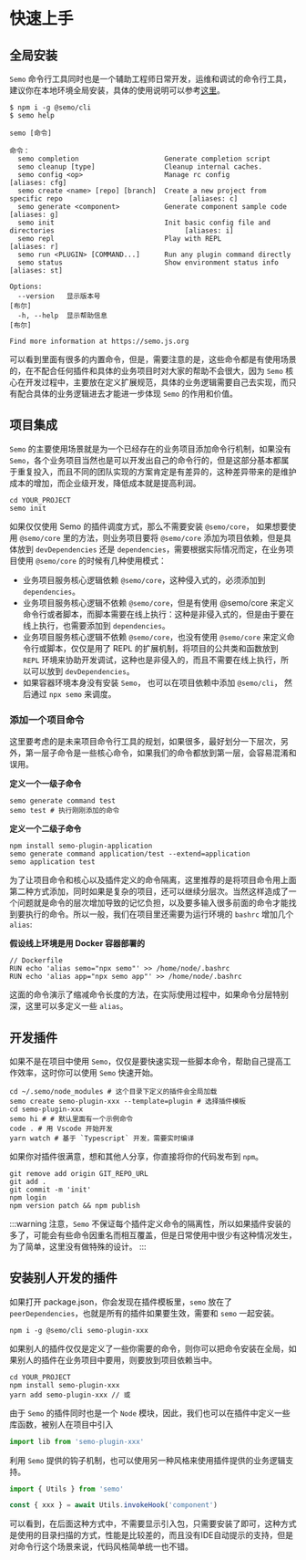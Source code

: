 # 快速上手

## 全局安装

`Semo` 命令行工具同时也是一个辅助工程师日常开发，运维和调试的命令行工具，建议你在本地环境全局安装，具体的使用说明可以参考[这里](https://semo.js.org)。

```
$ npm i -g @semo/cli
$ semo help

semo [命令]

命令：
  semo completion                     Generate completion script
  semo cleanup [type]                 Cleanup internal caches.
  semo config <op>                    Manage rc config                                           [aliases: cfg]
  semo create <name> [repo] [branch]  Create a new project from specific repo                               [aliases: c]
  semo generate <component>           Generate component sample code                                        [aliases: g]
  semo init                           Init basic config file and directories                                [aliases: i]
  semo repl                           Play with REPL                                                        [aliases: r]
  semo run <PLUGIN> [COMMAND...]      Run any plugin command directly
  semo status                         Show environment status info                                         [aliases: st]

Options:
  --version   显示版本号                                                                                          [布尔]
  -h, --help  显示帮助信息                                                                                        [布尔]

Find more information at https://semo.js.org
```

可以看到里面有很多的内置命令，但是，需要注意的是，这些命令都是有使用场景的，在不配合任何插件和具体的业务项目时对大家的帮助不会很大，因为 `Semo` 核心在开发过程中，主要放在定义扩展规范，具体的业务逻辑需要自己去实现，而只有配合具体的业务逻辑进去才能进一步体现 `Semo` 的作用和价值。

## 项目集成

`Semo` 的主要使用场景就是为一个已经存在的业务项目添加命令行机制，如果没有 `Semo`，各个业务项目当然也是可以开发出自己的命令行的，但是这部分基本都属于重复投入，而且不同的团队实现的方案肯定是有差异的，这种差异带来的是维护成本的增加，而企业级开发，降低成本就是提高利润。

```
cd YOUR_PROJECT
semo init
```

如果仅仅使用 Semo 的插件调度方式，那么不需要安装 `@semo/core`， 如果想要使用 `@semo/core` 里的方法，则业务项目要将 `@semo/core` 添加为项目依赖，但是具体放到 `devDependencies` 还是 `dependencies`，需要根据实际情况而定，在业务项目使用 `@semo/core` 的时候有几种使用模式：

- 业务项目服务核心逻辑依赖 `@semo/core`，这种侵入式的，必须添加到 `dependencies`。
- 业务项目服务核心逻辑不依赖 `@semo/core`，但是有使用 @semo/core 来定义命令行或者脚本，而脚本需要在线上执行：这种是非侵入式的，但是由于要在线上执行，也需要添加到 `dependencies`。
- 业务项目服务核心逻辑不依赖 `@semo/core`，也没有使用 `@semo/core` 来定义命令行或脚本，仅仅是用了 REPL 的扩展机制，将项目的公共类和函数放到 `REPL` 环境来协助开发调试，这种也是非侵入的，而且不需要在线上执行，所以可以放到 `devDependencies`。
- 如果容器环境本身没有安装 `Semo`， 也可以在项目依赖中添加 `@semo/cli`， 然后通过 `npx semo` 来调度。

### 添加一个项目命令

这里要考虑的是未来项目命令行工具的规划，如果很多，最好划分一下层次，另外，第一层子命令是一些核心命令，如果我们的命令都放到第一层，会容易混淆和误用。


**定义一个一级子命令**



```
semo generate command test
semo test # 执行刚刚添加的命令
```

**定义一个二级子命令**

```
npm install semo-plugin-application
semo generate command application/test --extend=application
semo application test
```

为了让项目命令和核心以及插件定义的命令隔离，这里推荐的是将项目命令用上面第二种方式添加，同时如果是复杂的项目，还可以继续分层次。当然这样造成了一个问题就是命令的层次增加导致的记忆负担，以及要多输入很多前面的命令才能找到要执行的命令。所以一般，我们在项目里还需要为运行环境的 `bashrc` 增加几个 `alias`:

**假设线上环境是用 Docker 容器部署的**

```
// Dockerfile
RUN echo 'alias semo="npx semo"' >> /home/node/.bashrc
RUN echo 'alias app="npx semo app"' >> /home/node/.bashrc
```

这面的命令演示了缩减命令长度的方法，在实际使用过程中，如果命令分层特别深，这里可以多定义一些 `alias`。

## 开发插件

如果不是在项目中使用 `Semo`，仅仅是要快速实现一些脚本命令，帮助自己提高工作效率，这时你可以使用 `Semo` 快速开始。

```
cd ~/.semo/node_modules # 这个目录下定义的插件会全局加载
semo create semo-plugin-xxx --template=plugin # 选择插件模板
cd semo-plugin-xxx
semo hi # # 默认里面有一个示例命令
code . # 用 Vscode 开始开发
yarn watch # 基于 `Typescript` 开发，需要实时编译
```

如果你对插件很满意，想和其他人分享，你直接将你的代码发布到 `npm`。

```
git remove add origin GIT_REPO_URL
git add .
git commit -m 'init'
npm login
npm version patch && npm publish
```

:::warning
注意，`Semo` 不保证每个插件定义命令的隔离性，所以如果插件安装的多了，可能会有些命令因重名而相互覆盖，但是日常使用中很少有这种情况发生，为了简单，这里没有做特殊的设计。
:::

## 安装别人开发的插件

如果打开 package.json，你会发现在插件模板里，`semo` 放在了 `peerDependencies`，也就是所有的插件如果要生效，需要和 `semo` 一起安装。

```
npm i -g @semo/cli semo-plugin-xxx
```

如果别人的插件仅仅是定义了一些你需要的命令，则你可以把命令安装在全局，如果别人的插件在业务项目中要用，则要放到项目依赖当中。

```
cd YOUR_PROJECT
npm install semo-plugin-xxx
yarn add semo-plugin-xxx // 或
```

由于 `Semo` 的插件同时也是一个 `Node` 模块，因此，我们也可以在插件中定义一些库函数，被别人在项目中引入

```js
import lib from 'semo-plugin-xxx'
```

利用 `Semo` 提供的钩子机制，也可以使用另一种风格来使用插件提供的业务逻辑支持。

```js
import { Utils } from 'semo'

const { xxx } = await Utils.invokeHook('component')
```

可以看到，在后面这种方式中，不需要显示引入包，只需要安装了即可，这种方式是使用的目录扫描的方式，性能是比较差的，而且没有IDE自动提示的支持，但是对命令行这个场景来说，代码风格简单统一也不错。


